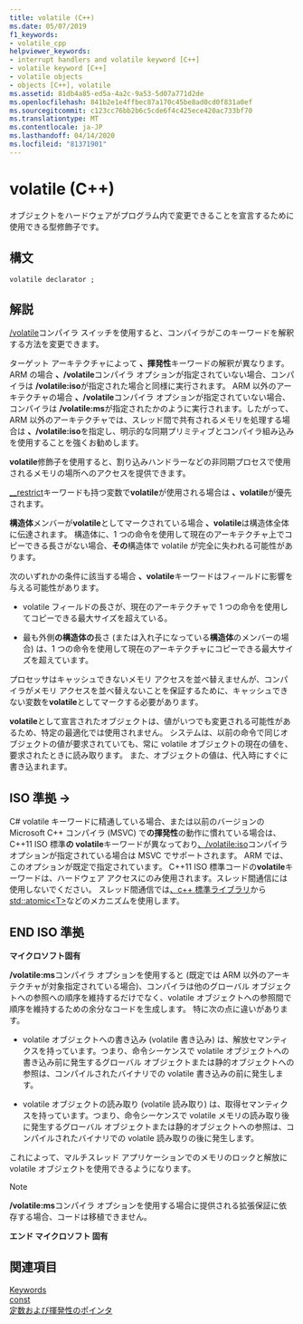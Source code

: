 ```yaml
---
title: volatile (C++)
ms.date: 05/07/2019
f1_keywords:
- volatile_cpp
helpviewer_keywords:
- interrupt handlers and volatile keyword [C++]
- volatile keyword [C++]
- volatile objects
- objects [C++], volatile
ms.assetid: 81db4a85-ed5a-4a2c-9a53-5d07a771d2de
ms.openlocfilehash: 841b2e1e4ffbec87a170c45be8ad0cd0f831a0ef
ms.sourcegitcommit: c123cc76bb2b6c5cde6f4c425ece420ac733bf70
ms.translationtype: MT
ms.contentlocale: ja-JP
ms.lasthandoff: 04/14/2020
ms.locfileid: "81371901"
---
```

# <a name="volatile-c"></a>volatile (C++)

オブジェクトをハードウェアがプログラム内で変更できることを宣言するために使用できる型修飾子です。

## <a name="syntax"></a>構文

```
volatile declarator ;
```

## <a name="remarks"></a>解説

[/volatile](../build/reference/volatile-volatile-keyword-interpretation.md)コンパイラ スイッチを使用すると、コンパイラがこのキーワードを解釈する方法を変更できます。

ターゲット アーキテクチャによって **、揮発性**キーワードの解釈が異なります。 ARM の場合 **、/volatile**コンパイラ オプションが指定されていない場合、コンパイラは **/volatile:iso**が指定された場合と同様に実行されます。 ARM 以外のアーキテクチャの場合 **、/volatile**コンパイラ オプションが指定されていない場合、コンパイラは **/volatile:ms**が指定されたかのように実行されます。したがって、ARM 以外のアーキテクチャでは、スレッド間で共有されるメモリを処理する場合は **、/volatile:iso**を指定し、明示的な同期プリミティブとコンパイラ組み込みを使用することを強くお勧めします。

**volatile**修飾子を使用すると、割り込みハンドラーなどの非同期プロセスで使用されるメモリの場所へのアクセスを提供できます。

[__restrict](../cpp/extension-restrict.md)キーワードも持つ変数で**volatile**が使用される場合は **、volatile**が優先されます。

**構造体**メンバーが**volatile**としてマークされている場合 **、volatile**は構造体全体に伝達されます。 構造体に、1 つの命令を使用して現在のアーキテクチャ上でコピーできる長さがない場合、**その**構造体で volatile が完全に失われる可能性があります。

次のいずれかの条件に該当する場合 **、volatile**キーワードはフィールドに影響を与える可能性があります。

- volatile フィールドの長さが、現在のアーキテクチャで 1 つの命令を使用してコピーできる最大サイズを超えている。

- 最も外側**の構造体の**長さ (または入れ子になっている**構造体**のメンバーの場合) は、1 つの命令を使用して現在のアーキテクチャにコピーできる最大サイズを超えています。

プロセッサはキャッシュできないメモリ アクセスを並べ替えませんが、コンパイラがメモリ アクセスを並べ替えないことを保証するために、キャッシュできない変数を**volatile**としてマークする必要があります。

**volatile**として宣言されたオブジェクトは、値がいつでも変更される可能性があるため、特定の最適化では使用されません。  システムは、以前の命令で同じオブジェクトの値が要求されていても、常に volatile オブジェクトの現在の値を、要求されたときに読み取ります。  また、オブジェクトの値は、代入時にすぐに書き込まれます。

## <a name="iso-compliant"></a>ISO 準拠 →

C# volatile キーワードに精通している場合、または以前のバージョンの Microsoft C++ コンパイラ (MSVC) で**の揮発性**の動作に慣れている場合は、C++11 ISO 標準**の volatile**キーワードが異なっており[、/volatile:iso](../build/reference/volatile-volatile-keyword-interpretation.md)コンパイラ オプションが指定されている場合は MSVC でサポートされます。 ARM では、このオプションが既定で指定されています。 C++11 ISO 標準コードの**volatile**キーワードは、ハードウェア アクセスにのみ使用されます。スレッド間通信には使用しないでください。 スレッド間通信では[、c++ 標準ライブラリ](../standard-library/cpp-standard-library-reference.md)から[std::atomic\<T>](../standard-library/atomic.md)などのメカニズムを使用します。

## <a name="end-of-iso-compliant"></a>END ISO 準拠

**マイクロソフト固有**

**/volatile:ms**コンパイラ オプションを使用すると (既定では ARM 以外のアーキテクチャが対象指定されている場合)、コンパイラは他のグローバル オブジェクトへの参照への順序を維持するだけでなく、volatile オブジェクトへの参照間で順序を維持するための余分なコードを生成します。 特に次の点に違いがあります。

- volatile オブジェクトへの書き込み (volatile 書き込み) は、解放セマンティクスを持っています。つまり、命令シーケンスで volatile オブジェクトへの書き込み前に発生するグローバル オブジェクトまたは静的オブジェクトへの参照は、コンパイルされたバイナリでの volatile 書き込みの前に発生します。

- volatile オブジェクトの読み取り (volatile 読み取り) は、取得セマンティクスを持っています。つまり、命令シーケンスで volatile メモリの読み取り後に発生するグローバル オブジェクトまたは静的オブジェクトへの参照は、コンパイルされたバイナリでの volatile 読み取りの後に発生します。

これによって、マルチスレッド アプリケーションでのメモリのロックと解放に volatile オブジェクトを使用できるようになります。

> [!NOTE]
> **/volatile:ms**コンパイラ オプションを使用する場合に提供される拡張保証に依存する場合、コードは移植できません。

**エンド マイクロソフト 固有**

## <a name="see-also"></a>関連項目

[Keywords](../cpp/keywords-cpp.md)<br/>
[const](../cpp/const-cpp.md)<br/>
[定数および揮発性のポインタ](../cpp/const-and-volatile-pointers.md)
